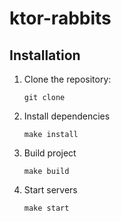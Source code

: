 # ktor-rabbits


## Installation

1. Clone the repository:

   ```shell
   git clone 

2. Install dependencies
    ```shell
    make install

3. Build project
    ```shell
   make build
   
4. Start servers
    ```shell
    make start

